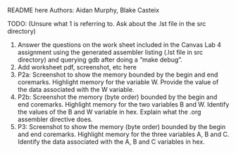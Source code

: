 README here
Authors: Aidan Murphy, Blake Casteix



TODO: (Unsure what 1 is referring to. Ask about the .lst file in the src directory)
1. Answer the questions on the work sheet included in the Canvas Lab 4 assignment using the generated assembler listing (.lst file in src directory) and querying gdb after doing a “make debug”.
2. Add worksheet pdf, screenshot, etc here
3. P2a: Screenshot to show the memory bounded by the begin and end coremarks. Highlight memory for the variable W. Provide the value of the data associated with the W variable.
4. P2b: Screenshot the memory (byte order) bounded by the begin and end coremarks. Highlight memory for the two variables B and W. Identify the values of the B and W variable in hex. Explain what the .org assembler directive does.
5. P3: Screenshot to show the memory (byte order) bounded by the begin and end coremarks. Highlight memory for the three variables A, B and C. Identify the data associated with the A, B and C variables in hex.

